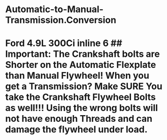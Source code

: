 # Automatic-to-Manual-Transmission.Conversion
# Ford 4.9L 300Ci inline 6  ## Important:  The Crankshaft bolts are Shorter on the Automatic Flexplate than Manual Flywheel! When you get a Transmission? Make SURE You take the Crankshaft Flywheel Bolts as well!!! Using the wrong bolts will not have enough Threads and can damage the flywheel under load.
